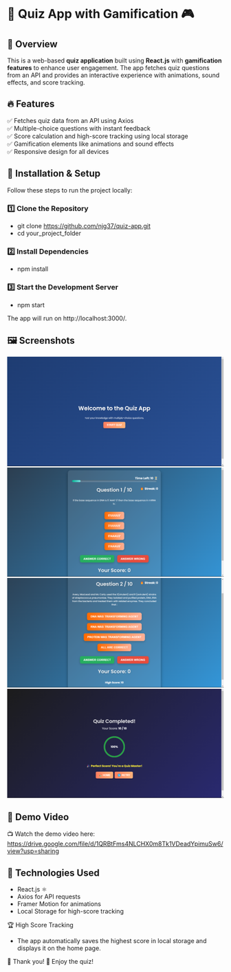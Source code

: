 # 🧠 Quiz App with Gamification 🎮  

## 🚀 Overview  
This is a web-based **quiz application** built using **React.js** with **gamification features** to enhance user engagement. The app fetches quiz questions from an API and provides an interactive experience with animations, sound effects, and score tracking.  

## 🔥 Features  
✅ Fetches quiz data from an API using Axios  
✅ Multiple-choice questions with instant feedback  
✅ Score calculation and high-score tracking using local storage  
✅ Gamification elements like animations and sound effects  
✅ Responsive design for all devices  

## 📜 Installation & Setup  
Follow these steps to run the project locally:  

### 1️⃣ Clone the Repository  
- git clone https://github.com/njg37/quiz-app.git
- cd your_project_folder

### 2️⃣ Install Dependencies
- npm install

### 3️⃣ Start the Development Server
- npm start

The app will run on http://localhost:3000/.

## 🖼 Screenshots
![Home Page UI](assets/HomePage.png)  
![Quiz Page UI 1](assets/question1Page.png)  
![Quiz Page UI 2](assets/question2Page.png)  
![Result Page UI](assets/resultPage.png)  

## 🎥 Demo Video
📺 Watch the demo video here: https://drive.google.com/file/d/1QRBtFms4NLCHX0m8Tk1VDeadYpimuSw6/view?usp=sharing

## 📌 Technologies Used
- React.js ⚛️
- Axios for API requests
- Framer Motion for animations
- Local Storage for high-score tracking

🏆 High Score Tracking
- The app automatically saves the highest score in local storage and displays it on the home page.


🎉 Thank you! 🚀 Enjoy the quiz!

